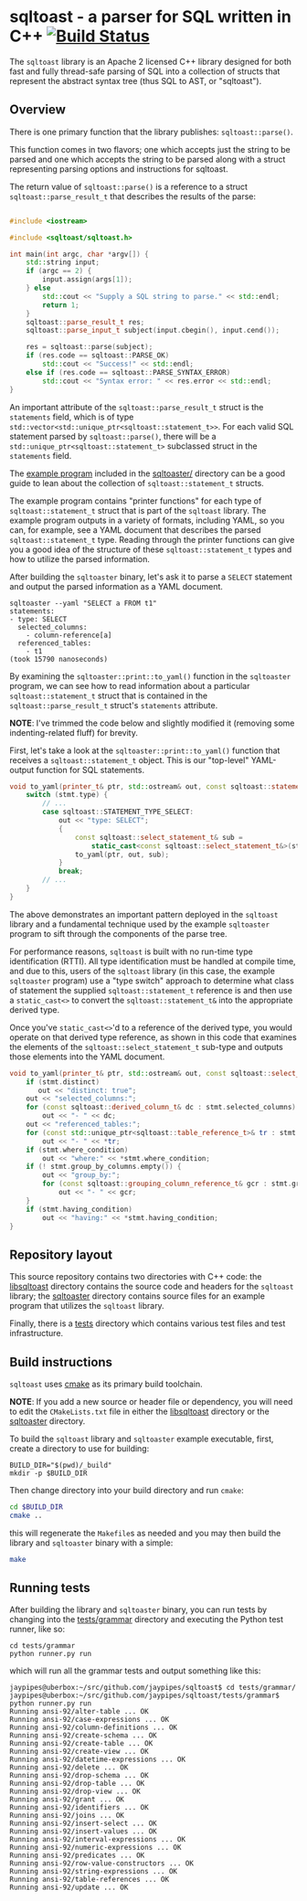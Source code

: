 # sqltoast - a parser for SQL written in C++ [![Build Status](https://travis-ci.org/jaypipes/sqltoast.svg?branch=master)](https://travis-ci.org/jaypipes/sqltoast)

The `sqltoast` library is an Apache 2 licensed C++ library designed for both
fast and fully thread-safe parsing of SQL into a collection of structs that
represent the abstract syntax tree (thus SQL to AST, or "sqltoast").

## Overview

There is one primary function that the library publishes: ``sqltoast::parse()``.

This function comes in two flavors; one which accepts just the string to be
parsed and one which accepts the string to be parsed along with a struct
representing parsing options and instructions for sqltoast.

The return value of ``sqltoast::parse()`` is a reference to a struct
`sqltoast::parse_result_t` that describes the results of the parse:

```c++

#include <iostream>

#include <sqltoast/sqltoast.h>

int main(int argc, char *argv[]) {
    std::string input;
    if (argc == 2) {
        input.assign(args[1]);
    } else
        std::cout << "Supply a SQL string to parse." << std::endl;
        return 1;
    }
    sqltoast::parse_result_t res;
    sqltoast::parse_input_t subject(input.cbegin(), input.cend());

    res = sqltoast::parse(subject);
    if (res.code == sqltoast::PARSE_OK)
        std::cout << "Success!" << std::endl;
    else if (res.code == sqltoast::PARSE_SYNTAX_ERROR)
        std::cout << "Syntax error: " << res.error << std::endl;
}
```

An important attribute of the `sqltoast::parse_result_t` struct is the
`statements` field, which is of type
`std::vector<std::unique_ptr<sqltoast::statement_t>>`. For each valid SQL
statement parsed by `sqltoast::parse()`, there will be a
`std::unique_ptr<sqltoast::statement_t>` subclassed struct in the `statements`
field.

The [example program](sqltoaster/main.cc) included in the
[sqltoaster/](sqltoaster/) directory can be a good guide to lean about the
collection of `sqltoast::statement_t` structs.

The example program contains "printer functions" for each type of
`sqltoast::statement_t` struct that is part of the `sqltoast` library. The
example program outputs in a variety of formats, including YAML, so you can,
for example, see a YAML document that describes the parsed
`sqltoast::statement_t` type. Reading through the printer functions can give
you a good idea of the structure of these `sqltoast::statement_t` types and how
to utilize the parsed information.

After building the `sqltoaster` binary, let's ask it to parse a `SELECT`
statement and output the parsed information as a YAML document.

```
sqltoaster --yaml "SELECT a FROM t1"
statements:
- type: SELECT
  selected_columns:
    - column-reference[a]
  referenced_tables:
    - t1
(took 15790 nanoseconds)
```

By examining the `sqltoaster::print::to_yaml()` function in the `sqltoaster`
program, we can see how to read information about a particular
`sqltoast::statement_t` struct that is contained in the
`sqltoast::parse_result_t` struct's `statements` attribute.

**NOTE**: I've trimmed the code below and slightly modified it (removing some
indenting-related fluff) for brevity.

First, let's take a look at the `sqltoaster::print::to_yaml()` function that
receives a `sqltoast::statement_t` object. This is our "top-level" YAML-output
function for SQL statements.

```c++
void to_yaml(printer_t& ptr, std::ostream& out, const sqltoast::statement_t& stmt) {
    switch (stmt.type) {
        // ...
        case sqltoast::STATEMENT_TYPE_SELECT:
            out << "type: SELECT";
            {
                const sqltoast::select_statement_t& sub =
                    static_cast<const sqltoast::select_statement_t&>(stmt);
                to_yaml(ptr, out, sub);
            }
            break;
        // ...
    }
}
```

The above demonstrates an important pattern deployed in the `sqltoast` library
and a fundamental technique used by the example `sqltoaster` program to sift
through the components of the parse tree.

For performance reasons, `sqltoast` is built with no run-time type
identification (RTTI). All type identification must be handled at compile time,
and due to this, users of the `sqltoast` library (in this case, the example
`sqltoaster` program) use a "type switch" approach to determine what class of
statement the supplied `sqltoast::statement_t` reference is and then use a
`static_cast<>` to convert the `sqltoast::statement_t&` into the appropriate
derived type.

Once you've `static_cast<>`'d to a reference of the derived type, you would
operate on that derived type reference, as shown in this code that examines the
elements of the `sqltoast::select_statement_t` sub-type and outputs those
elements into the YAML document.

```c++
void to_yaml(printer_t& ptr, std::ostream& out, const sqltoast::select_statement_t& stmt) {
    if (stmt.distinct)
       out << "distinct: true";
    out << "selected_columns:";
    for (const sqltoast::derived_column_t& dc : stmt.selected_columns)
        out << "- " << dc;
    out << "referenced_tables:";
    for (const std::unique_ptr<sqltoast::table_reference_t>& tr : stmt.referenced_tables)
        out << "- " << *tr;
    if (stmt.where_condition)
        out << "where:" << *stmt.where_condition;
    if (! stmt.group_by_columns.empty()) {
        out << "group_by:";
        for (const sqltoast::grouping_column_reference_t& gcr : stmt.group_by_columns)
            out << "- " << gcr;
    }
    if (stmt.having_condition)
        out << "having:" << *stmt.having_condition;
}
```

## Repository layout

This source repository contains two directories with C++ code: the
[libsqltoast](../libsqltoast) directory contains the source code and headers
for the `sqltoast` library; the [sqltoaster](../sqltoaster) directory contains
source files for an example program that utilizes the `sqltoast` library.

Finally, there is a [tests](../tests) directory which contains various test
files and test infrastructure.

## Build instructions

`sqltoast` uses [cmake](https://cmake.org) as its primary build toolchain.

**NOTE**: If you add a new source or header file or dependency, you will need
to edit the `CMakeLists.txt` file in either the [libsqltoast](../libsqltoast)
directory or the [sqltoaster](../sqltoaster) directory.

To build the `sqltoast` library and `sqltoaster` example executable, first,
create a directory to use for building:

```
BUILD_DIR="$(pwd)/_build"
mkdir -p $BUILD_DIR
```

Then change directory into your build directory and run `cmake`:

```bash
cd $BUILD_DIR
cmake ..
```

this will regenerate the `Makefile`s as needed and you may then build the
library and `sqltoaster` binary with a simple:

```bash
make
```

## Running tests

After building the library and `sqltoaster` binary, you can run tests by
changing into the [tests/grammar](../tests/grammar) directory and executing the
Python test runner, like so:

```
cd tests/grammar
python runner.py run
```

which will run all the grammar tests and output something like this:

```
jaypipes@uberbox:~/src/github.com/jaypipes/sqltoast$ cd tests/grammar/
jaypipes@uberbox:~/src/github.com/jaypipes/sqltoast/tests/grammar$ python runner.py run
Running ansi-92/alter-table ... OK
Running ansi-92/case-expressions ... OK
Running ansi-92/column-definitions ... OK
Running ansi-92/create-schema ... OK
Running ansi-92/create-table ... OK
Running ansi-92/create-view ... OK
Running ansi-92/datetime-expressions ... OK
Running ansi-92/delete ... OK
Running ansi-92/drop-schema ... OK
Running ansi-92/drop-table ... OK
Running ansi-92/drop-view ... OK
Running ansi-92/grant ... OK
Running ansi-92/identifiers ... OK
Running ansi-92/joins ... OK
Running ansi-92/insert-select ... OK
Running ansi-92/insert-values ... OK
Running ansi-92/interval-expressions ... OK
Running ansi-92/numeric-expressions ... OK
Running ansi-92/predicates ... OK
Running ansi-92/row-value-constructors ... OK
Running ansi-92/string-expressions ... OK
Running ansi-92/table-references ... OK
Running ansi-92/update ... OK
```
